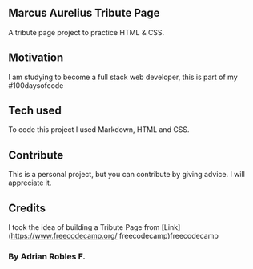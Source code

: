 ## Marcus Aurelius Tribute Page
A tribute page project to practice HTML & CSS.

## Motivation
I am studying to become a full stack web developer, this is part of my #100daysofcode

## Tech used
To code this project I used Markdown, HTML and CSS.

## Contribute
This is a personal project, but you can contribute by giving advice. I will appreciate it.

## Credits
I took the idea of building a Tribute Page from [Link] (https://www.freecodecamp.org/ freecodecamp)freecodecamp

### By Adrian Robles F.